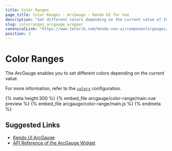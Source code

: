 ```yaml
---
title: Color Ranges
page_title: Color Ranges - ArcGauge - Kendo UI for Vue
description: "Set different colors depending on the current value of the Kendo UI ArcGauge in Vue projects."
slug: colorranges_arcgauge_wrapper
canonicalLink: "https://www.telerik.com/kendo-vue-ui/components/gauges/arcgauge/color-ranges/"
position: 3
---
```


<div><WrapperBanner link="/kendo-vue-ui/components/gauges/arcgauge/color-ranges/"></WrapperBanner></div>    

# Color Ranges

The ArcGauge enables you to set different colors depending on the current value.

For more information, refer to the [`colors`](https://docs.telerik.com/kendo-ui/api/javascript/dataviz/ui/arcgauge/configuration/colors) configuration.

{% meta height:300 %}
{% embed_file arcgauge/color-range/main.vue preview %}
{% embed_file arcgauge/color-range/main.js %}
{% endmeta %}

## Suggested Links

* [Kendo UI ArcGauge](https://docs.telerik.com/kendo-ui/controls/gauges/arcgauge/overview)
* [API Reference of the ArcGauge Widget](https://docs.telerik.com/kendo-ui/api/javascript/dataviz/ui/arcgauge)
